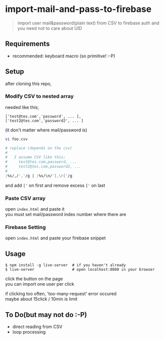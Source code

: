 # import-mail-and-pass-to-firebase

>import user mail&password(plain text) from CSV to firebase auth
>and you need not to care about UID

## Requirements

- recommended: keyboard macro (so primitive! :-P)

## Setup

after cloning this repo,

### Modify CSV to nested array

needed like this;
```
['test@tes.com','password', ... ],
['test2@tes.com','password2', ... ]
```
(it don't matter where mail/password is)

``` bash
vi foo.csv

# replace (depends on the csv) 
#
#   I assume CSV like this;
#     test@tes.com,password, ... 
#     test2@tes.com,password2, ... 
#
:%s/,/','/g | :%s/\n/'],\r['/g 
```

and add `['` on first and remove excess `['` on last

### Paste CSV array 

open `index.html` and paste it   
you must set mail/password index number where there are

### Firebase Setting 
open `index.html` and paste your firebase snippet

## Usage

```
$ npm install -g live-server  # if you haven't already
$ live-server                 # open localhost:8080 in your browser
```

click the button on the page   
you can import one user per click   
   
if clicking too often, 'too-many-request' error occured   
maybe about 15click / 10min is limit     
## To Do(but may not do :-P)

- direct reading from CSV
- loop processing
